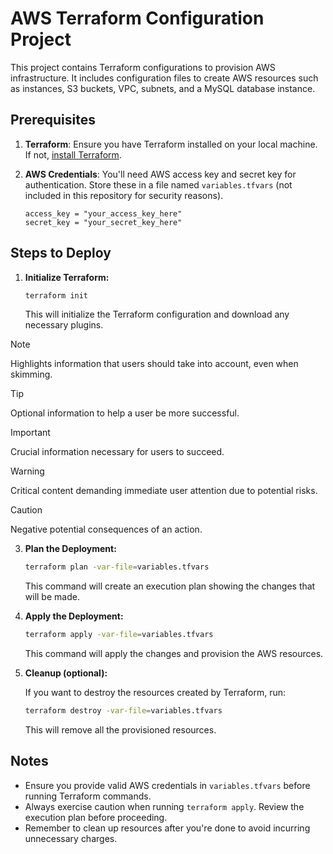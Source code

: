 # AWS Terraform Configuration Project

This project contains Terraform configurations to provision AWS infrastructure. It includes configuration files to create AWS resources such as instances, S3 buckets, VPC, subnets, and a MySQL database instance.

## Prerequisites

1. **Terraform**: Ensure you have Terraform installed on your local machine. If not, [install Terraform](https://www.terraform.io/downloads.html).

2. **AWS Credentials**: You'll need AWS access key and secret key for authentication. Store these in a file named `variables.tfvars` (not included in this repository for security reasons).

    ```hcl
    access_key = "your_access_key_here"
    secret_key = "your_secret_key_here"
    ```

## Steps to Deploy

1. **Initialize Terraform:**

    ```bash
    terraform init
    ```

    This will initialize the Terraform configuration and download any necessary plugins.
> [!NOTE]  
> Highlights information that users should take into account, even when skimming.

> [!TIP]
> Optional information to help a user be more successful.

> [!IMPORTANT]  
> Crucial information necessary for users to succeed.

> [!WARNING]  
> Critical content demanding immediate user attention due to potential risks.

> [!CAUTION]
> Negative potential consequences of an action.

3. **Plan the Deployment:**

    ```bash
    terraform plan -var-file=variables.tfvars
    ```

    This command will create an execution plan showing the changes that will be made.

4. **Apply the Deployment:**

    ```bash
    terraform apply -var-file=variables.tfvars
    ```

    This command will apply the changes and provision the AWS resources.

5. **Cleanup (optional):**

    If you want to destroy the resources created by Terraform, run:

    ```bash
    terraform destroy -var-file=variables.tfvars
    ```

    This will remove all the provisioned resources.

## Notes

- Ensure you provide valid AWS credentials in `variables.tfvars` before running Terraform commands.
- Always exercise caution when running `terraform apply`. Review the execution plan before proceeding.
- Remember to clean up resources after you're done to avoid incurring unnecessary charges.


